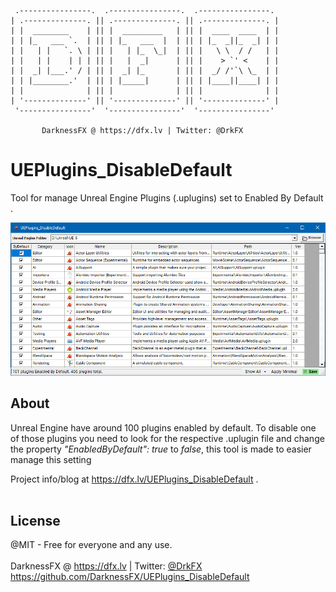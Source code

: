      .----------------.  .----------------.  .----------------. 
    | .--------------. || .--------------. || .--------------. |
    | |  ________    | || |  _________   | || |  ____  ____  | |
    | | |_   ___ `.  | || | |_   ___  |  | || | |_  _||_  _| | |
    | |   | |   `. \ | || |   | |_  \_|  | || |   \ \  / /   | |
    | |   | |    | | | || |   |  _|      | || |    > `' <    | |
    | |  _| |___.' / | || |  _| |_       | || |  _/ /'`\ \_  | |
    | | |________.'  | || | |_____|      | || | |____||____| | |
    | |              | || |              | || |              | |
    | '--------------' || '--------------' || '--------------' |
     '----------------'  '----------------'  '----------------' 

           DarknessFX @ https://dfx.lv | Twitter: @DrkFX

# UEPlugins_DisableDefault

Tool for manage Unreal Engine Plugins (.uplugins) set to Enabled By Default .

<img src="https://raw.githubusercontent.com/DarknessFX/UEPlugins_DisableDefault/main/.git_img/screenshot.jpg" width="640px" />

## About

Unreal Engine have around 100 plugins enabled by default. To disable one of those plugins you need to look for the respective .uplugin file and change the property *"EnabledByDefault": true* to *false*, this tool is made to easier manage this setting

Project info/blog at <a href="https://dfx.lv/UEPlugins_DisableDefault" target="_blank">https://dfx.lv/UEPlugins_DisableDefault</a> .<br/><br/>

## License

@MIT - Free for everyone and any use. <br/><br/>
DarknessFX @ <a href="https://dfx.lv" target="_blank">https://dfx.lv</a> | Twitter: <a href="https://twitter.com/DrkFX" target="_blank">@DrkFX</a> <br/>https://github.com/DarknessFX/UEPlugins_DisableDefault
